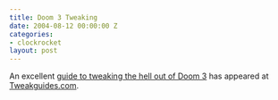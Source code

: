 ```yaml
---
title: Doom 3 Tweaking
date: 2004-08-12 00:00:00 Z
categories:
- clockrocket
layout: post
---
```


An excellent <a href="http://www.tweakguides.com/Doom3_1.html">guide to tweaking the hell out of Doom 3</a> has appeared at <a href="http://www.tweakguides.com">Tweakguides.com</a>.
